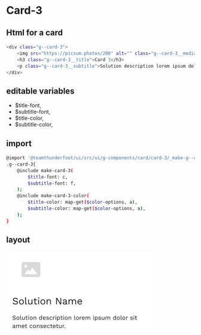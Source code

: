 # Card-3

## Html for a card

```sh
<div class="g--card-3">
    <img src="https://picsum.photos/200" alt="" class="g--card-3__media">
    <h3 class="g--card-3__title">Card 3</h3>
    <p class="g--card-3__subtitle">Solution description lorem ipsum dolor sit amet consectetur.</p>
</div>
```

## editable variables
- $title-font,
- $subtitle-font,
- $title-color,
- $subtitle-color,


## import
```sh
@import '@teamthunderfoot/ui/src/ui/g-components/card/card-3/_make-g--card-3';
.g--card-3{
    @include make-card-3(
        $title-font: c,
        $subtitle-font: f,
    );
    @include make-card-3-color(
        $title-color: map-get($color-options, a),
        $subtitle-color: map-get($color-options, a),
    );
}
```

## layout
![alt text][card-3]

[card-3]: /src/img/global-components/card/card-3.png 